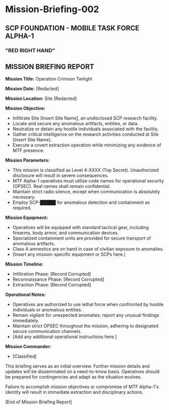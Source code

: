 # Mission-Briefing-002

## SCP FOUNDATION - MOBILE TASK FORCE ALPHA-1
### "RED RIGHT HAND"
## MISSION BRIEFING REPORT

**Mission Title:** Operation Crimson Twilight

**Mission Date:** [Redacted]

**Mission Location:** Site [Redacted]

**Mission Objective:**
   - Infiltrate Site [Insert Site Name], an undisclosed SCP research facility.
   - Locate and secure any anomalous artifacts, entities, or data.
   - Neutralize or detain any hostile individuals associated with the facility.
   - Gather critical intelligence on the research activities conducted at Site [Insert Site Name].
   - Execute a covert extraction operation while minimizing any evidence of MTF presence.

**Mission Parameters:**
   - This mission is classified as Level 4-XXXX (Top Secret). Unauthorized disclosure will result in severe consequences.
   - MTF Alpha-1 operatives must utilize code names for operational security (OPSEC). Real names shall remain confidential.
   - Maintain strict radio silence, except when communication is absolutely necessary.
   - Employ SCP-█████ for anomalous detection and containment as required.

**Mission Equipment:**
   - Operatives will be equipped with standard tactical gear, including firearms, body armor, and communication devices.
   - Specialized containment units are provided for secure transport of anomalous artifacts.
   - Class A amnestics are on hand in case of civilian exposure to anomalies.
   - [Insert any mission-specific equipment or SCPs here.]

**Mission Timeline:**
   - Infiltration Phase: [Record Corrupted]
   - Reconnaissance Phase: [Record Corrupted]
   - Extraction Phase: [Record Corrupted]

**Operational Notes:**
   - Operatives are authorized to use lethal force when confronted by hostile individuals or anomalous entities.
   - Remain vigilant for unexpected anomalies; report any unusual findings immediately.
   - Maintain strict OPSEC throughout the mission, adhering to designated secure communication channels.
   - [Add any additional operational instructions here.]

**Mission Commander:**
   - [Classified]

This briefing serves as an initial overview. Further mission details and updates will be disseminated on a need-to-know basis. Operatives should be prepared for contingencies and adapt as the situation evolves.

Failure to accomplish mission objectives or compromise of MTF Alpha-1's identity will result in immediate extraction and disciplinary actions.

[End of Mission Briefing Report]

